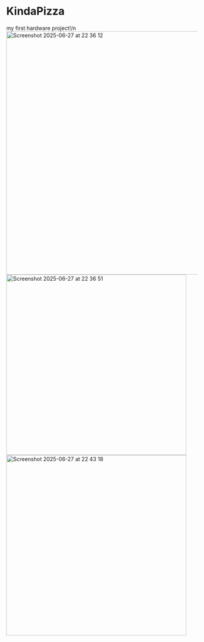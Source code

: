 # KindaPizza
my first hardware project!/n
<img width="639" alt="Screenshot 2025-06-27 at 22 36 12" src="https://github.com/user-attachments/assets/03b6d1bd-995d-401f-87cf-60ce3d069715" />
<img width="474" alt="Screenshot 2025-06-27 at 22 36 51" src="https://github.com/user-attachments/assets/2395a1ad-13fb-4601-bfff-7ec147125c32" />
<img width="474" alt="Screenshot 2025-06-27 at 22 43 18" src="https://github.com/user-attachments/assets/c6091efc-d14c-4166-a45f-45d79858d00a" />
